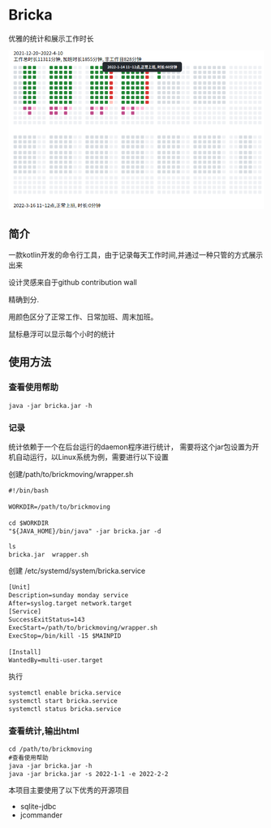 Bricka
===============

优雅的统计和展示工作时长


![](preview.png)


## 简介

一款kotlin开发的命令行工具，由于记录每天工作时间,并通过一种只管的方式展示出来

设计灵感来自于github contribution wall

精确到分.

用颜色区分了正常工作、日常加班、周末加班。

鼠标悬浮可以显示每个小时的统计




## 使用方法

### 查看使用帮助

```
java -jar bricka.jar -h
```

### 记录
统计依赖于一个在后台运行的daemon程序进行统计， 需要将这个jar包设置为开机自动运行，以Linux系统为例，需要进行以下设置

创建/path/to/brickmoving/wrapper.sh
```
#!/bin/bash

WORKDIR=/path/to/brickmoving

cd $WORKDIR
"${JAVA_HOME}/bin/java" -jar bricka.jar -d
```

```
ls
bricka.jar  wrapper.sh
```


创建 /etc/systemd/system/bricka.service 
```
[Unit]
Description=sunday monday service
After=syslog.target network.target
[Service]
SuccessExitStatus=143
ExecStart=/path/to/brickmoving/wrapper.sh
ExecStop=/bin/kill -15 $MAINPID

[Install]
WantedBy=multi-user.target
```

执行
```
systemctl enable bricka.service
systemctl start bricka.service
systemctl status bricka.service
```

### 查看统计,输出html
```
cd /path/to/brickmoving
#查看使用帮助
java -jar bricka.jar -h
java -jar bricka.jar -s 2022-1-1 -e 2022-2-2

```



本项目主要使用了以下优秀的开源项目

* sqlite-jdbc
* jcommander



